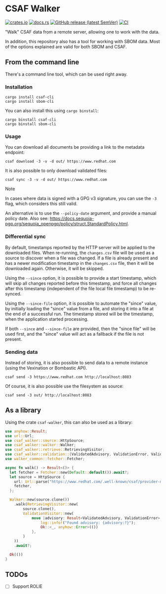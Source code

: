 # CSAF Walker

[![crates.io](https://img.shields.io/crates/v/csaf-walker.svg)](https://crates.io/crates/csaf-walker)
[![docs.rs](https://docs.rs/csaf-walker/badge.svg)](https://docs.rs/csaf-walker)
[![GitHub release (latest SemVer)](https://img.shields.io/github/v/tag/ctron/csaf-walker?sort=semver)](https://github.com/ctron/csaf-walker/releases)
[![CI](https://github.com/ctron/csaf-walker/workflows/CI/badge.svg)](https://github.com/ctron/csaf-walker/actions?query=workflow%3A%22CI%22)

"Walk" CSAF data from a remote server, allowing one to work with the data.

In addition, this repository also has a tool for working with SBOM data. Most of the options explained are valid for
both SBOM and CSAF.

## From the command line

There's a command line tool, which can be used right away.

### Installation

```shell
cargo install csaf-cli
cargo install sbom-cli
```

You can also install this using `cargo binstall`:

```shell
cargo binstall csaf-cli
cargo binstall sbom-cli
```

### Usage

You can download all documents be providing a link to the metadata endpoint:

```shell
csaf download -3 -v -d out/ https://www.redhat.com
```

It is also possible to only download validated files:

```shell
csaf sync -3 -v -d out/ https://www.redhat.com
```

> [!NOTE]
> In cases where data is signed with a GPG v3 signature, you can use the `-3` flag, which considers this still valid.
> 
> An alternative is to use the `--policy-date` argument, and provide a manual policy date. Also see: <https://docs.sequoia-pgp.org/sequoia_openpgp/policy/struct.StandardPolicy.html>. 

### Differential sync

By default, timestamps reported by the HTTP server will be applied to the downloaded files. When re-running, the
`changes.csv` file will be used as a source to discover when a file was changed. If a file is already present and has
a newer modification timestamp in the `changes.csv` file, then it will be downloaded again. Otherwise, it will be
skipped.

Using the `--since` option, it is possible to provide a start timestamp, which will skip all changes reported before
this timestamp, and force all changes after this timestamp (independent of the file local file timestamp) to be
re-synced.

Using the `--since-file` option, it is possible to automate the "since" value, by initially loading the "since" value
from a file, and storing it into a file at the end of a successful run. The timestamp stored will be the timestamp,
when the application started processing.

If both `--since` and `--since-file` are provided, then the "since file" will be used first, and the "since" value will
act as a fallback if the file is not present.

### Sending data

Instead of storing, it is also possible to send data to a remote instance (using the Vexination or Bombastic API).

```shell
csaf send -3 https://www.redhat.com http://localhost:8083
```

Of course, it is also possible use the filesystem as source:

```shell
csaf send -3 out/ http://localhost:8083
```

## As a library

Using the crate `csaf-walker`, this can also be used as a library:

```rust
use anyhow::Result;
use url::Url;
use csaf_walker::source::HttpSource;
use csaf_walker::walker::Walker;
use csaf_walker::retrieve::RetrievingVisitor;
use csaf_walker::validation::{ValidatedAdvisory, ValidationError, ValidationVisitor};
use walker_common::fetcher::Fetcher;

async fn walk() -> Result<()> {
  let fetcher = Fetcher::new(Default::default()).await?;
  let source = HttpSource {
    url: Url::parse("https://www.redhat.com/.well-known/csaf/provider-metadata.json")?,
    fetcher,
  };

  Walker::new(source.clone())
    .walk(RetrievingVisitor::new(
        source.clone(),
        ValidationVisitor::new(
            move |advisory: Result<ValidatedAdvisory, ValidationError>| async move {
                log::info!("Found advisory: {advisory:?}");
                Ok::<_, anyhow::Error>(())
            },
        )
    ))
    .await?;

  Ok(())
}
```

## TODOs

* [ ] Support ROLIE
